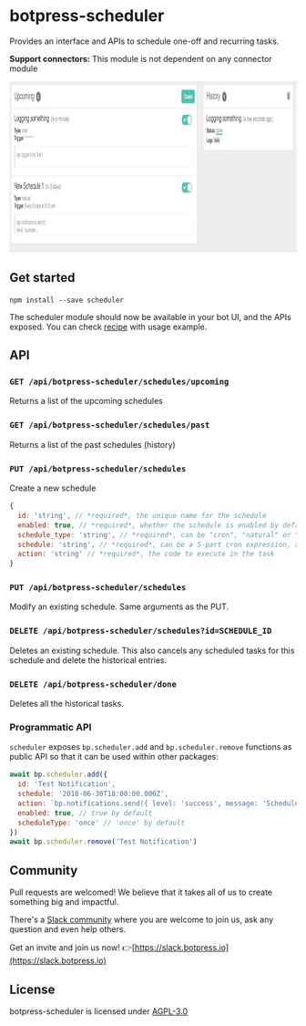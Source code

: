 # botpress-scheduler

Provides an interface and APIs to schedule one-off and recurring tasks.

**Support connectors:** This module is not dependent on any connector module

<img src='/packages/botpress-scheduler/assets/screenshot.jpg' height='300px'>

## Get started

```
npm install --save scheduler
```

The scheduler module should now be available in your bot UI, and the APIs exposed.
You can check [recipe](/docs/recipes/scheduling.md) with usage example.

## API

### `GET /api/botpress-scheduler/schedules/upcoming`

Returns a list of the upcoming schedules

### `GET /api/botpress-scheduler/schedules/past`

Returns a list of the past schedules (history)

### `PUT /api/botpress-scheduler/schedules`

Create a new schedule

```js
{
  id: 'string', // *required*, the unique name for the schedule
  enabled: true, // *required*, whether the schedule is enabled by default
  schedule_type: 'string', // *required*, can be "cron", "natural" or "once"
  schedule: 'string', // *required*, can be a 5-part cron expression, a natural string or a date
  action: 'string' // *required*, the code to execute in the task
}
```

### `PUT /api/botpress-scheduler/schedules`

Modify an existing schedule. Same arguments as the PUT.

### `DELETE /api/botpress-scheduler/schedules?id=SCHEDULE_ID`

Deletes an existing schedule. This also cancels any scheduled tasks for this schedule and delete the historical entries.

### `DELETE /api/botpress-scheduler/done`

Deletes all the historical tasks.

### Programmatic API

`scheduler` exposes `bp.scheduler.add` and `bp.scheduler.remove` functions as public API so that it can be used within other packages:

```js
await bp.scheduler.add({
  id: 'Test Notification',
  schedule: '2018-06-30T18:00:00.000Z',
  action: `bp.notifications.send({ level: 'success', message: 'Schedule triggered successfully' })`,
  enabled: true, // true by default
  scheduleType: 'once' // 'once' by default
})
await bp.scheduler.remove('Test Notification')
```

## Community

Pull requests are welcomed! We believe that it takes all of us to create something big and impactful.

There's a [Slack community](https://slack.botpress.io) where you are welcome to join us, ask any question and even help others.

Get an invite and join us now! 👉[https://slack.botpress.io](https://slack.botpress.io)

## License

botpress-scheduler is licensed under [AGPL-3.0](/LICENSE)
